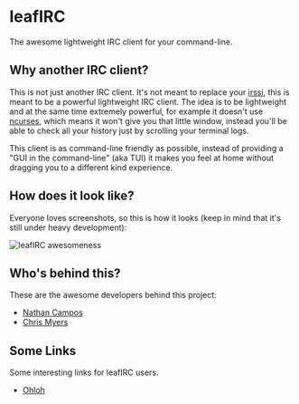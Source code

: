 # leafIRC

The awesome lightweight IRC client for your command-line.


## Why another IRC client?

This is not just another IRC client. It's not meant to replace your [irssi](http://www.irssi.org/), this is meant to be a powerful lightweight IRC client. The idea is to be lightweight and at the same time extremely powerful, for example it doesn't use [ncurses](http://www.gnu.org/software/ncurses/), which means it won't give you that little window, instead you'll be able to check all your history just by scrolling your terminal logs.

This client is as command-line friendly as possible, instead of providing a "GUI in the command-line" (aka TUI) it makes you feel at home without dragging you to a different kind experience.


## How does it look like?

Everyone loves screenshots, so this is how it looks (keep in mind that it's still under heavy development):

![leafIRC awesomeness](http://f.cl.ly/items/1z1R0x2X133C3h0r122j/Screen%20Shot%202013-01-17%20at%2011.14.38%20PM.png)


## Who's behind this?

These are the awesome developers behind this project:

  * [Nathan Campos](http://about.me/nathanpc)
  * [Chris Myers](vividexstance@hotmail.com)


## Some Links

Some interesting links for leafIRC users.

  * [Ohloh](https://www.ohloh.net/p/leafIRC)
